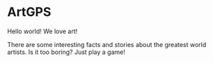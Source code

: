 # ArtGPS

Hello world!
We love art!

There are some interesting facts and stories about the greatest world artists.
Is it too boring? Just play a game!
